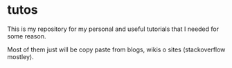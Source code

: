 # tutos
This is my repository for my personal and useful tutorials that I needed for some reason.

Most of them just will be copy paste from blogs, wikis o sites (stackoverflow mostley).